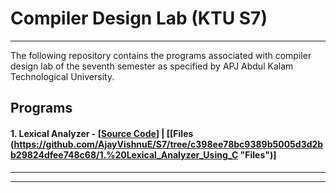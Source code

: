 # Compiler Design Lab (KTU S7)

------------

The following repository contains the programs associated with compiler design lab of the seventh semester as specified by APJ Abdul Kalam Technological University. 

## Programs


#### 1. Lexical Analyzer - [[Source Code](https://raw.githubusercontent.com/AjayVishnuE/S7/main/1.%20Lexical_Analyzer_Using_C/Program1.c "Source Code")] | [[Files (https://github.com/AjayVishnuE/S7/tree/c398ee78bc9389b5005d3d2bb29824dfee748c68/1.%20Lexical_Analyzer_Using_C "Files")]



------------


------------
 
 
